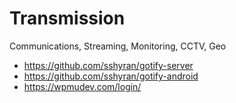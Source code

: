 # Transmission
Communications, Streaming, Monitoring, CCTV, Geo



- https://github.com/sshyran/gotify-server
- https://github.com/sshyran/gotify-android
- https://wpmudev.com/login/








